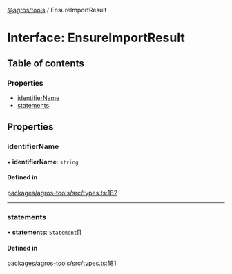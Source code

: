 [@agros/tools](../index.md) / EnsureImportResult

# Interface: EnsureImportResult

## Table of contents

### Properties

- [identifierName](EnsureImportResult.md#identifiername)
- [statements](EnsureImportResult.md#statements)

## Properties

### <a id="identifiername" name="identifiername"></a> identifierName

• **identifierName**: `string`

#### Defined in

[packages/agros-tools/src/types.ts:182](https://github.com/agrosjs/agros/blob/d61174d/packages/agros-tools/src/types.ts#L182)

___

### <a id="statements" name="statements"></a> statements

• **statements**: `Statement`[]

#### Defined in

[packages/agros-tools/src/types.ts:181](https://github.com/agrosjs/agros/blob/d61174d/packages/agros-tools/src/types.ts#L181)
